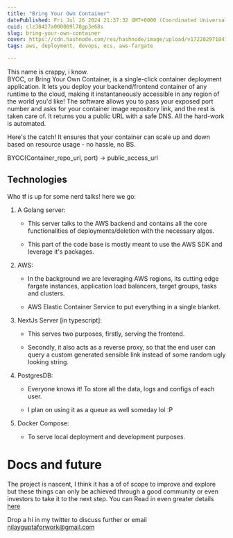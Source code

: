 ```yaml
---
title: "Bring Your Own Container"
datePublished: Fri Jul 26 2024 21:37:32 GMT+0000 (Coordinated Universal Time)
cuid: clz38427a000009l78gp3e68s
slug: bring-your-own-container
cover: https://cdn.hashnode.com/res/hashnode/image/upload/v1722029718472/ca3c04cd-e314-4883-902d-f88feb067516.png
tags: aws, deployment, devops, ecs, aws-fargate

---
```


This name is crappy, i know.  
BYOC, or Bring Your Own Container, is a single-click container deployment application. It lets you deploy your backend/frontend container of any runtime to the cloud, making it instantaneously accessible in any region of the world you'd like! The software allows you to pass your exposed port number and asks for your container image repository link, and the rest is taken care of. It returns you a public URL with a safe DNS. All the hard-work is automated.

Here's the catch! It ensures that your container can scale up and down based on resource usage - no hassle, no BS.

BYOC(Container\_repo\_url, port) → public\_access\_url

## Technologies

Who tf is up for some nerd talks! here we go:

1. A Golang server:
    
    * This server talks to the AWS backend and contains all the core functionalities of deployments/deletion with the necessary algos.
        
    * This part of the code base is mostly meant to use the AWS SDK and leverage it's packages.
        
2. AWS:
    
    * In the background we are leveraging AWS regions, its cutting edge fargate instances, application load balancers, target groups, tasks and clusters.
        
    * AWS Elastic Container Service to put everything in a single blanket.
        
3. NextJs Server \[in typescript\]:
    
    * This serves two purposes, firstly, serving the frontend.
        
    * Secondly, it also acts as a reverse proxy, so that the end user can query a custom generated sensible link instead of some random ugly looking string.
        
4. PostgresDB:
    
    * Everyone knows it! To store all the data, logs and configs of each user.
        
    * I plan on using it as a queue as well someday lol :P
        
5. Docker Compose:
    
    * To serve local deployment and development purposes.  
        

# Docs and future

The project is nascent, I think it has a of of scope to improve and explore but these things can only be achieved through a good community or even investors to take it to the next step. You can Read in even greater details [here](https://g4ze.github.io/byoc/)  
  
Drop a hi in my twitter to discuss further or email nilayguptaforwork@gmail.com